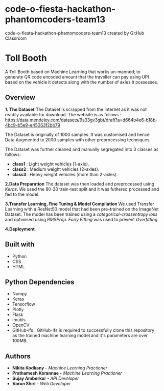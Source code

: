 # code-o-fiesta-hackathon-phantomcoders-team13
code-o-fiesta-hackathon-phantomcoders-team13 created by GitHub Classroom

# Toll Booth
A Toll Booth based on Machine Learning that works un-manned; to generate QR code encoded amount that the traveller can pay using UPI based on the vehicle it detects along with the number of axles it possesses.

## Overview
**1. The Dataset**
The Dataset is scrapped from the internet as it was not readily available for download.
The website is as follows : https://data.mendeley.com/datasets/9s33gv3gbt/draft?a=d664b4e6-b18b-4bc9-b5e9-e45363f2bb79

The Dataset is originally of 1000 samples. It was customised and hence Data Augmented to 2000 samples with other preprocessing techniques.

The Dataset was further cleaned and manually segregated into 3 classes as follows:
* **class1** : Light weight vehicles (1-axle).
* **class2** : Medium weight vehicles (2-axles).
* **class3** : Heavy weight vehicles (more than 2-axles).

**2.Data Preparation**
    The dataset was then loaded and preprocessed using *Keras*. We used the 80-20 train-test split and it was futhered processed and fed to the model.

**3.Transfer Learning, Fine Tuning & Model Compilation**
We used Transfer Learning with a ResNet50 model that had been pre-trained on the ImageNet Dataset. The model has been trained using a *categorical-crossentropy loss* and optimised using *RMSProp*. *Early Fitting* was used to prevent *Overfitting*.

**4.Deployment**





## Built with
* Python
* CSS
* HTML

## Python Dependencies
* Numpy
* Keras
* Tensorflow
* Plotly
* Flask
* imutils
* OpenCV
* GitHub-lfs : GitHub-lfs is required to successfully clone this repository as the trained machine learning model and it's parameters are over 100MB.

## Authors
* **Nikita Kodkany** - *Machine Learning Practioner*
* **Prathamesh Korannae** - *Machine Learning Practioner*
* **Sujay Amberkar** - *API Developer*
* **Varun Shiri** - *Web Developer*
